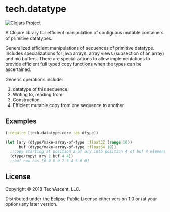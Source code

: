 # tech.datatype 
[![Clojars Project](https://clojars.org/techascent/tech.datatype/latest-version.svg)](https://clojars.org/techascent/tech.datatype)


A Clojure library for efficient manipulation of contiguous mutable containers of primitive datatypes.

Generalized efficient manipulations of sequences of primitive datatype.
Includes specializations for java arrays, array views (subsection of an array)
and nio buffers.  There are specializations to allow implementations to provide
efficient full typed copy functions when the types can be ascertained.

  Generic operations include:
  1. datatype of this sequence.
  2. Writing to, reading from.
  3. Construction.
  4. Efficient mutable copy from one sequence to another.



## Examples


```clojure
(:require [tech.datatype.core :as dtype])

(let [ary (dtype/make-array-of-type :float32 (range 10))
      buf (dtype/make-array-of-type :float64 10)]
  ;;copy starting at position 2 of ary into position 4 of buf 4 elements
  (dtype/copy! ary 2 buf 4 4))
  ;;buf now has [0 0 0 0 2 3 4 5 0 0]
```

## License

Copyright © 2018 TechAscent, LLC.

Distributed under the Eclipse Public License either version 1.0 or (at
your option) any later version.

